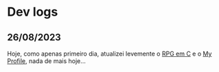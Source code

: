 # Dev logs

## 26/08/2023

Hoje, como apenas primeiro dia, atualizei levemente o [RPG em C](https://github.com/Marcelo-Marinho/rpg-in-c) e o [My Profile](https://github.com/Marcelo-Marinho/Marcelo-Marinho), nada de mais hoje...
